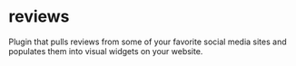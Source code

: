 # reviews
Plugin that pulls reviews from some of your favorite social media sites and populates them into visual widgets on your website.
